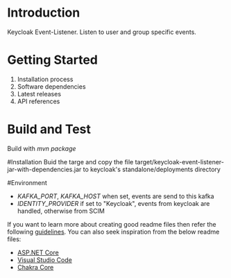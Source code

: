 # Introduction
Keycloak Event-Listener.
Listen to user and group specific events.
# Getting Started
1.	Installation process
2.	Software dependencies
3.	Latest releases
4.	API references

# Build and Test
Build with _mvn package_

#Installation
Buid the targe and copy the file target/keycloak-event-listener-jar-with-dependencies.jar to keycloak's standalone/deployments directory 
 
#Environment
- <i>KAFKA_PORT</i>, <i>KAFKA_HOST</i> when set, events are send to this kafka
- <i>IDENTITY_PROVIDER</i> if set to "Keycloak", events from keycloak are handled, otherwise from SCIM


If you want to learn more about creating good readme files then refer the following [guidelines](https://docs.microsoft.com/en-us/azure/devops/repos/git/create-a-readme?view=azure-devops). You can also seek inspiration from the below readme files:
- [ASP.NET Core](https://github.com/aspnet/Home)
- [Visual Studio Code](https://github.com/Microsoft/vscode)
- [Chakra Core](https://github.com/Microsoft/ChakraCore)
